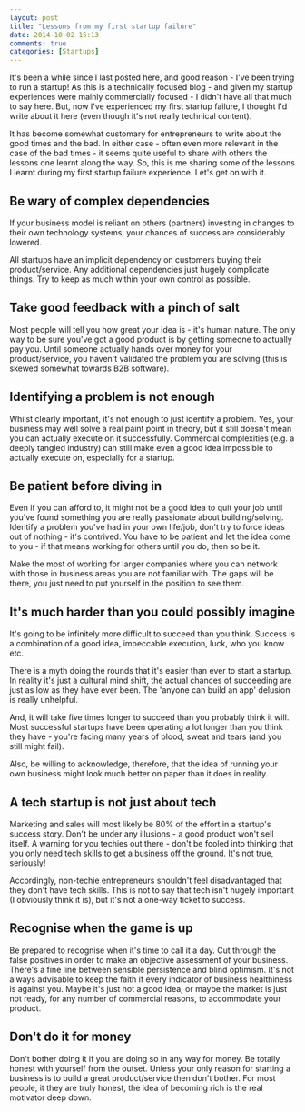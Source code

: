 ```yaml
---
layout: post
title: "Lessons from my first startup failure"
date: 2014-10-02 15:13
comments: true
categories: [Startups]
---
```

It's been a while since I last posted here, and good reason - I've been trying to run a startup! As this is a technically focused blog - and given my startup experiences were mainly commercially focused - I didn't have all that much to say here. But, now I've experienced my first startup failure, I thought I'd write about it here (even though it's not really technical content).

It has become somewhat customary for entrepreneurs to write about the good times and the bad. In either case - often even more relevant in the case of the bad times - it seems quite useful to share with others the lessons one learnt along the way. So, this is me sharing some of the lessons I learnt during my first startup failure experience. Let's get on with it.

Be wary of complex dependencies
-------------------------------

If your business model is reliant on others (partners) investing in changes to their own technology systems, your chances of success are considerably lowered.

All startups have an implicit dependency on customers buying their product/service. Any additional dependencies just hugely complicate things. Try to keep as much within your own control as possible.

Take good feedback with a pinch of salt
---------------------------------------

Most people will tell you how great your idea is - it's human nature. The only way to be sure you've got a good product is by getting someone to actually pay you. Until someone actually hands over money for your product/service, you haven't validated the problem you are solving (this is skewed somewhat towards B2B software).

Identifying a problem is not enough
-----------------------------------

Whilst clearly important, it's not enough to just identify a problem. Yes, your business may well solve a real paint point in theory, but it still doesn't mean you can actually execute on it successfully. Commercial complexities (e.g. a deeply tangled industry) can still make even a good idea impossible to actually execute on, especially for a startup.

Be patient before diving in
---------------------------

Even if you can afford to, it might not be a good idea to quit your job until you've found something you are really passionate about building/solving. Identify a problem you've had in your own life/job, don't try to force ideas out of nothing - it's contrived. You have to be patient and let the idea come to you - if that means working for others until you do, then so be it.

Make the most of working for larger companies where you can network with those in business areas you are not familiar with. The gaps will be there, you just need to put yourself in the position to see them.

It's much harder than you could possibly imagine
------------------------------------------------

It's going to be infinitely more difficult to succeed than you think. Success is a combination of a good idea, impeccable execution, luck, who you know etc.

There is a myth doing the rounds that it's easier than ever to start a startup. In reality it's just a cultural mind shift, the actual chances of succeeding are just as low as they have ever been. The 'anyone can build an app' delusion is really unhelpful.

And, it will take five times longer to succeed than you probably think it will. Most successful startups have been operating a lot longer than you think they have - you're facing many years of blood, sweat and tears (and you still might fail).

Also, be willing to acknowledge, therefore, that the idea of running your own business might look much better on paper than it does in reality.

A tech startup is not just about tech
-------------------------------------

Marketing and sales will most likely be 80% of the effort in a startup's success story. Don't be under any illusions - a good product won't sell itself. A warning for you techies out there - don't be fooled into thinking that you only need tech skills to get a business off the ground. It's not true, seriously!

Accordingly, non-techie entrepreneurs shouldn't feel disadvantaged that they don't have tech skills. This is not to say that tech isn't hugely important (I obviously think it is), but it's not a one-way ticket to success.

Recognise when the game is up
-----------------------------

Be prepared to recognise when it's time to call it a day. Cut through the false positives in order to make an objective assessment of your business. There's a fine line between sensible persistence and blind optimism. It's not always advisable to keep the faith if every indicator of business healthiness is against you. Maybe it's just not a good idea, or maybe the market is just not ready, for any number of commercial reasons, to accommodate your product.

Don't do it for money
---------------------

Don't bother doing it if you are doing so in any way for money. Be totally honest with yourself from the outset. Unless your only reason for starting a business is to build a great product/service then don't bother. For most people, it they are truly honest, the idea of becoming rich is the real motivator deep down.